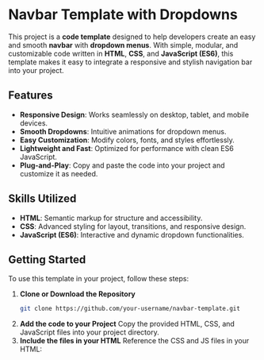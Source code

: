 # Navbar Template with Dropdowns  

This project is a **code template** designed to help developers create an easy and smooth **navbar** with **dropdown menus**. With simple, modular, and customizable code written in **HTML**, **CSS**, and **JavaScript (ES6)**, this template makes it easy to integrate a responsive and stylish navigation bar into your project.  

## Features  

- **Responsive Design**: Works seamlessly on desktop, tablet, and mobile devices.  
- **Smooth Dropdowns**: Intuitive animations for dropdown menus.  
- **Easy Customization**: Modify colors, fonts, and styles effortlessly.  
- **Lightweight and Fast**: Optimized for performance with clean ES6 JavaScript.  
- **Plug-and-Play**: Copy and paste the code into your project and customize it as needed.  

## Skills Utilized  

- **HTML**: Semantic markup for structure and accessibility.  
- **CSS**: Advanced styling for layout, transitions, and responsive design.  
- **JavaScript (ES6)**: Interactive and dynamic dropdown functionalities.  

## Getting Started  

To use this template in your project, follow these steps:  

1. **Clone or Download the Repository**  
   ```bash  
   git clone https://github.com/your-username/navbar-template.git  
2. **Add the code to your Project**
   Copy the provided HTML, CSS, and JavaScript files into your project directory.
3. **Include the files in your HTML**
   Reference the CSS and JS files in your HTML:
   <link rel="stylesheet" href="css/index.css">  
<script src="js/index.js defe></script>  
4. **Customize the Styles**
   Adjust the styles in the CSS file to match your project’s theme
5. **Open the index.html file in your browser to test the navbar and dropdown functionality**
6. # Usage
   Please take a look of the code structure and how you can integrate yours into your HTML:
    ```bash
     <nav class="nav-links">
                <ul>
                    <li>Home</li>
                    <li>About</li>
                    <li class="pages_drops">Pages <i class="fa-solid fa-caret-down" id="caret-down"></i> <i class="fa-solid fa-caret-up" id="caret_up"></i>
                        <div class="drops">
                            <ul>
                                <li>Pricing</li>
                                <li>Shipping</li>
                                <li>Faqs</li>
                                <li>Feedbacks</li>
                                <li>Reach Out</li>
                                <li>Tech</li>
                                <li>Skills</li>
                                <li>Languages</li>
                                <li>Location</li>
                            </ul>
                        </div>
                    </li>
                    <li id="showMore">
                        <div class="dropsInfo">
                            <p class="showTexts">Pages</p>
                            <p class="showIcon"><i class="fa-solid fa-caret-down" id="drop-down-arrow"></i>
                                    <i class="fa-solid fa-caret-up" id="arrow-2"></i>
                            </p>
                        </div>
                        <div class="drops2">
                            <ul>
                                <li>Pricing</li>
                                <li>Shipping</li>
                                <li>Faqs</li>
                                <li>Feedbacks</li>
                                <li>Reach Out</li>
                                <li>Tech</li>
                                <li>Skills</li>
                                <li>Languages</li>
                                <li>Location</li>
                            </ul>
                        </div>
                    </li>
                    <li>Portfolio</li>
                    <li>Contact</li>
                </ul>
            </nav>
            
# Contributing
Contributions are welcome! If you have suggestions for improvements, feel free to create an issue or submit a pull request.
 - If you find this project helpful, consider giving it a ⭐️ on GitHub!
Happy coding! 🚀
